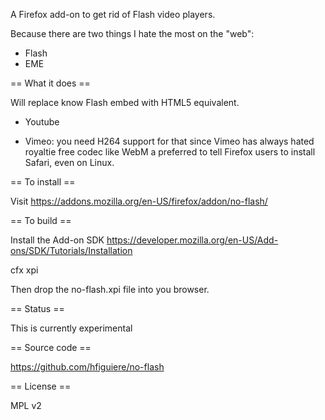 A Firefox add-on to get rid of Flash video players.

Because there are two things I hate the most on the "web":
* Flash
* EME


== What it does ==

Will replace know Flash embed with HTML5 equivalent.

* Youtube

* Vimeo: you need H264 support for that since Vimeo has always hated royaltie free codec like WebM
a preferred to tell Firefox users to install Safari, even on Linux.

== To install ==

Visit https://addons.mozilla.org/en-US/firefox/addon/no-flash/

== To build ==

Install the Add-on SDK https://developer.mozilla.org/en-US/Add-ons/SDK/Tutorials/Installation

cfx xpi

Then drop the no-flash.xpi file into you browser.

== Status ==

This is currently experimental

== Source code ==

https://github.com/hfiguiere/no-flash

== License ==

MPL v2

